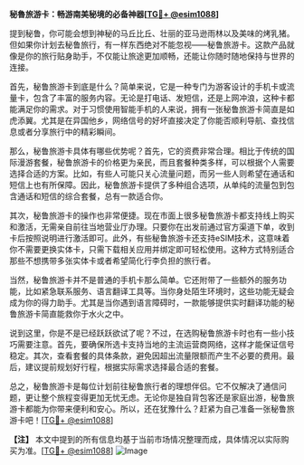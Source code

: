 **秘魯旅游卡：畅游南美秘境的必备神器[[TG💪+ @esim1088](https://t.me/s/esim1088)]**

提到秘鲁，你可能会想到神秘的马丘比丘、壮丽的亚马逊雨林以及美味的烤乳猪。但如果你计划去秘鲁旅行，有一样东西绝对不能忽视——秘鲁旅游卡。这款产品就像是你的旅行贴身助手，不仅能让旅途更加顺畅，还能让你随时随地保持与世界的连接。

首先，秘鲁旅游卡到底是什么？简单来说，它是一种专门为游客设计的手机卡或流量卡，包含了丰富的服务内容。无论是打电话、发短信，还是上网冲浪，这种卡都能满足你的需求。对于习惯使用智能手机的人来说，拥有一张秘鲁旅游卡简直是如虎添翼。尤其是在异国他乡，网络信号的好坏直接决定了你能否顺利导航、查找信息或者分享旅行中的精彩瞬间。

那么，秘鲁旅游卡具体有哪些优势呢？首先，它的资费非常合理。相比于传统的国际漫游套餐，秘鲁旅游卡的价格更为亲民，而且套餐种类多样，可以根据个人需要选择合适的方案。比如，有些人可能只关心流量问题，而另一些人则希望在通话和短信上也有所保障。因此，秘鲁旅游卡提供了多种组合选项，从单纯的流量包到包含通话和短信的综合套餐，总有一款适合你。

其次，秘鲁旅游卡的操作也非常便捷。现在市面上很多秘鲁旅游卡都支持线上购买和激活，无需亲自前往当地营业厅办理。只要你在出发前通过官方渠道下单，收到卡后按照说明进行激活即可。此外，有些秘鲁旅游卡还支持eSIM技术，这意味着你不需要更换实体卡，只需下载相关应用并绑定即可轻松使用。这种方式特别适合那些不想携带多张实体卡或者希望简化行李负担的旅行者。

当然，秘鲁旅游卡并不是普通的手机卡那么简单。它还附带了一些额外的服务功能，比如紧急联系服务、语言翻译工具等。当你身处陌生环境时，这些功能无疑会成为你的得力助手。尤其是当你遇到语言障碍时，一款能够提供实时翻译功能的秘鲁旅游卡简直能救你于水火之中。

说到这里，你是不是已经跃跃欲试了呢？不过，在选购秘鲁旅游卡时也有一些小技巧需要注意。首先，要确保所选卡支持当地的主流运营商网络，这样才能保证信号稳定。其次，查看套餐的具体条款，避免因超出流量限额而产生不必要的费用。最后，建议提前规划好行程，根据实际需求选择最合适的套餐。

总之，秘鲁旅游卡是每位计划前往秘鲁旅行者的理想伴侣。它不仅解决了通信问题，更让整个旅程变得更加无忧无虑。无论你是独自背包客还是家庭出游，秘鲁旅游卡都能为你带来便利和安心。所以，还在犹豫什么？赶紧为自己准备一张秘鲁旅游卡吧！[[TG💪+ @esim1088](https://t.me/s/esim1088)]

**【注】** 本文中提到的所有信息均基于当前市场情况整理而成，具体情况以实际购买为准。[[TG💪+ @esim1088](https://t.me/s/esim1088)] ![Image](https://i.postimg.cc/4NQfJmqS/Snipaste-2025-05-13-00-14-12.png)